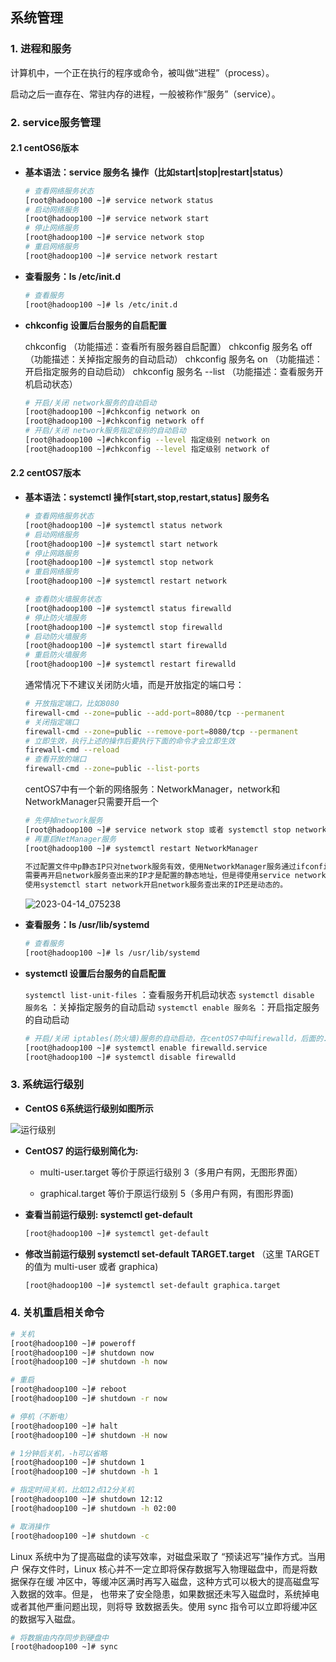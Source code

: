 ## 系统管理

### 1. 进程和服务

计算机中，一个正在执行的程序或命令，被叫做“进程”（process）。 

启动之后一直存在、常驻内存的进程，一般被称作“服务”（service）。



### 2. service服务管理

#### 2.1 centOS6版本

- **基本语法：service 服务名 操作（比如start|stop|restart|status）**

   ```sh
   # 查看网络服务状态
   [root@hadoop100 ~]# service network status
   # 启动网络服务
   [root@hadoop100 ~]# service network start
   # 停止网络服务
   [root@hadoop100 ~]# service network stop
   # 重启网络服务
   [root@hadoop100 ~]# service network restart
   ```

- **查看服务：ls /etc/init.d**

   ```sh
   # 查看服务
   [root@hadoop100 ~]# ls /etc/init.d
   ```

- **chkconfig 设置后台服务的自启配置**

   chkconfig （功能描述：查看所有服务器自启配置）
   chkconfig 服务名 off （功能描述：关掉指定服务的自动启动）
   chkconfig 服务名 on （功能描述：开启指定服务的自动启动）
   chkconfig 服务名 --list （功能描述：查看服务开机启动状态）

   ```sh
   # 开启/关闭 network服务的自动启动
   [root@hadoop100 ~]#chkconfig network on
   [root@hadoop100 ~]#chkconfig network off
   # 开启/关闭 network服务指定级别的自动启动
   [root@hadoop100 ~]#chkconfig --level 指定级别 network on
   [root@hadoop100 ~]#chkconfig --level 指定级别 network of
   ```


#### 2.2 centOS7版本

- **基本语法：systemctl 操作[start,stop,restart,status] 服务名**

   ```sh
   # 查看网络服务状态
   [root@hadoop100 ~]# systemctl status network
   # 启动网络服务
   [root@hadoop100 ~]# systemctl start network
   # 停止网路服务
   [root@hadoop100 ~]# systemctl stop network
   # 重启网络服务
   [root@hadoop100 ~]# systemctl restart network
   
   # 查看防火墙服务状态
   [root@hadoop100 ~]# systemctl status firewalld
   # 停止防火墙服务
   [root@hadoop100 ~]# systemctl stop firewalld
   # 启动防火墙服务
   [root@hadoop100 ~]# systemctl start firewalld
   # 重启防火墙服务
   [root@hadoop100 ~]# systemctl restart firewalld
   ```

   通常情况下不建议关闭防火墙，而是开放指定的端口号：

   ```sh
   # 开放指定端口，比如8080
   firewall-cmd --zone=public --add-port=8080/tcp --permanent
   # 关闭指定端口
   firewall-cmd --zone=public --remove-port=8080/tcp --permanent
   # 立即生效，执行上述的操作后要执行下面的命令才会立即生效
   firewall-cmd --reload
   # 查看开放的端口
   firewall-cmd --zone=public --list-ports
   ```

   

   centOS7中有一个新的网络服务：NetworkManager，network和NetworkManager只需要开启一个

   ```sh
   # 先停掉network服务
   [root@hadoop100 ~]# service network stop 或者 systemctl stop network
   # 再重启NetManager服务
   [root@hadoop100 ~]# systemctl restart NetworkManager
   
   不过配置文件中p静态IP只对network服务有效，使用NetworkManager服务通过ifconfig查出来的IP地址是动态IP。
   需要再开启network服务查出来的IP才是配置的静态地址，但是得使用service network start命令开启network服务才有效，
   使用systemctl start network开启network服务查出来的IP还是动态的。
   ```

   ![2023-04-14_075238](img/2023-04-14_075238.png)

   

- **查看服务：ls /usr/lib/systemd**

   ```sh
   # 查看服务
   [root@hadoop100 ~]# ls /usr/lib/systemd
   ```

- **systemctl 设置后台服务的自启配置**

   `systemctl list-unit-files`  ：查看服务开机启动状态
   `systemctl disable 服务名` ：关掉指定服务的自动启动
   `systemctl enable 服务名` ：开启指定服务的自动启动

   ```sh
   # 开启/关闭 iptables(防火墙)服务的自动启动，在centOS7中叫firewalld，后面的.service可以省略
   [root@hadoop100 ~]# systemctl enable firewalld.service
   [root@hadoop100 ~]# systemctl disable firewalld
   ```



### 3. 系统运行级别

- **CentOS 6系统运行级别如图所示**

![运行级别](img/运行级别.png)



- **CentOS7 的运行级别简化为:** 

  - multi-user.target 等价于原运行级别 3（多用户有网，无图形界面）

  - graphical.target 等价于原运行级别 5（多用户有网，有图形界面)

- **查看当前运行级别: systemctl get-default**

  ```sh
  [root@hadoop100 ~]# systemctl get-default
  ```

- **修改当前运行级别 systemctl set-default TARGET.target** （这里 TARGET 的值为 multi-user 或者 graphica)

  ```sh
  [root@hadoop100 ~]# systemctl set-default graphica.target
  ```



### 4. 关机重启相关命令

```sh
# 关机
[root@hadoop100 ~]# poweroff
[root@hadoop100 ~]# shutdown now 
[root@hadoop100 ~]# shutdown -h now 

# 重启
[root@hadoop100 ~]# reboot
[root@hadoop100 ~]# shutdown -r now

# 停机（不断电）
[root@hadoop100 ~]# halt
[root@hadoop100 ~]# shutdown -H now

# 1分钟后关机，-h可以省略
[root@hadoop100 ~]# shutdown 1
[root@hadoop100 ~]# shutdown -h 1 

# 指定时间关机，比如12点12分关机
[root@hadoop100 ~]# shutdown 12:12
[root@hadoop100 ~]# shutdown -h 02:00

# 取消操作
[root@hadoop100 ~]# shutdown -c
```

Linux 系统中为了提高磁盘的读写效率，对磁盘采取了 “预读迟写”操作方式。当用户 保存文件时，Linux 核心并不一定立即将保存数据写入物理磁盘中，而是将数据保存在缓 冲区中，等缓冲区满时再写入磁盘，这种方式可以极大的提高磁盘写入数据的效率。但是， 也带来了安全隐患，如果数据还未写入磁盘时，系统掉电或者其他严重问题出现，则将导 致数据丢失。使用 sync 指令可以立即将缓冲区的数据写入磁盘。

```sh
# 将数据由内存同步到硬盘中
[root@hadoop100 ~]# sync
```

